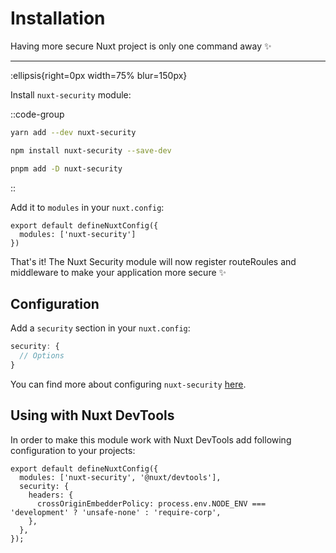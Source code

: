 # Installation

Having more secure Nuxt project is only one command away ✨

---

:ellipsis{right=0px width=75% blur=150px}

Install `nuxt-security` module:

::code-group

```bash [Yarn]
yarn add --dev nuxt-security
```

```bash [NPM]
npm install nuxt-security --save-dev
```

```bash [PNPM]
pnpm add -D nuxt-security
```

::

Add it to `modules` in your `nuxt.config`:

```js{}[nuxt.config.ts]
export default defineNuxtConfig({
  modules: ['nuxt-security']
})
```

That's it! The Nuxt Security module will now register routeRoules and middleware to make your application more secure ✨

## Configuration

Add a `security` section in your `nuxt.config`:

```js
security: {
  // Options
}
```

You can find more about configuring `nuxt-security` [here](/documentation/getting-started/configuration).

## Using with Nuxt DevTools

In order to make this module work with Nuxt DevTools add following configuration to your projects:

```js{}[nuxt.config.ts]
export default defineNuxtConfig({
  modules: ['nuxt-security', '@nuxt/devtools'],
  security: {
    headers: {
      crossOriginEmbedderPolicy: process.env.NODE_ENV === 'development' ? 'unsafe-none' : 'require-corp',
    },
  },
});
```
